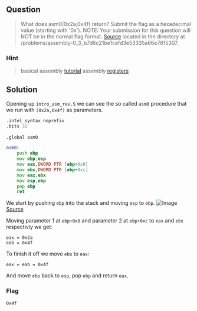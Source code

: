## Question
>What does asm0(0x2a,0x4f) return? Submit the flag as a hexadecimal value (starting with '0x'). NOTE: Your submission for this question will NOT be in the normal flag format. [Source](//2018shell.picoctf.com/static/9dd737e97ccbb554569020e205ffa5c8/intro_asm_rev.S) located in the directory at /problems/assembly-0_3_b7d6c21be1cefd3e53335a66e7815307.

### Hint
>basical assembly [tutorial](https://www.tutorialspoint.com/assembly_programming/assembly_basic_syntax.htm)
>assembly [registers](https://www.tutorialspoint.com/assembly_programming/assembly_registers.htm)

## Solution
Opening up `intro_asm_rev.S` we can see the so called `asm0` procedure that we run with `(0x2a,0x4f)` as parameters.
```asm
.intel_syntax noprefix
.bits 32
	
.global asm0

asm0:
	push ebp
	mov	ebp,esp
	mov	eax,DWORD PTR [ebp+0x8]
	mov	ebx,DWORD PTR [ebp+0xc]
	mov	eax,ebx
	mov	esp,ebp
	pop	ebp	
	ret
```
We start by pushing `ebp` into the stack and moving `esp` to `ebp`.
![Image](https://www.cs.virginia.edu/~evans/cs216/guides/stack-convention.png)
[Source](https://www.cs.virginia.edu/~evans/cs216/guides/x86.html)

Moving parameter 1 at `ebp+0x8` and parameter 2 at `ebp+0xc` to `eax` and `ebx` respectivly we get:
```
eax = 0x2a
eab = 0x4f
```
To finish it off we move `ebx` to `eax`:
```
eax = eab = 0x4f
```
And move `ebp` back to `esp`, pop `ebp` and return `eax`.

### Flag
`0x4f`
